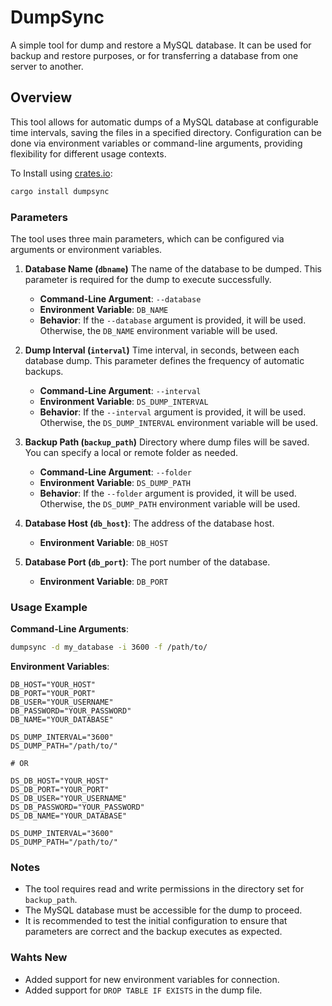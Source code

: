# DumpSync

A simple tool for dump and restore a MySQL database. It can be used for backup and restore purposes, or for transferring a database from one server to another.

## Overview

This tool allows for automatic dumps of a MySQL database at configurable time intervals, saving the files in a specified directory. Configuration can be done via environment variables or command-line arguments, providing flexibility for different usage contexts.

To Install using [crates.io](https://crates.io):

```bash
cargo install dumpsync
```

### Parameters

The tool uses three main parameters, which can be configured via arguments or environment variables.

1. **Database Name (`dbname`)** The name of the database to be dumped. This parameter is required for the dump to execute successfully.

   - **Command-Line Argument**: `--database`
   - **Environment Variable**: `DB_NAME`
   - **Behavior**: If the `--database` argument is provided, it will be used. Otherwise, the `DB_NAME` environment variable will be used.
2. **Dump Interval (`interval`)** Time interval, in seconds, between each database dump. This parameter defines the frequency of automatic backups.

   - **Command-Line Argument**: `--interval`
   - **Environment Variable**: `DS_DUMP_INTERVAL`
   - **Behavior**: If the `--interval` argument is provided, it will be used. Otherwise, the `DS_DUMP_INTERVAL` environment variable will be used.
3. **Backup Path (`backup_path`)** Directory where dump files will be saved. You can specify a local or remote folder as needed.

   - **Command-Line Argument**: `--folder`
   - **Environment Variable**: `DS_DUMP_PATH`
   - **Behavior**: If the `--folder` argument is provided, it will be used. Otherwise, the `DS_DUMP_PATH` environment variable will be used.
4. **Database Host (`db_host`)**: The address of the database host.

   - **Environment Variable**: `DB_HOST`
5. **Database Port (`db_port`)**: The port number of the database.

   - **Environment Variable**: `DB_PORT`

### Usage Example

**Command-Line Arguments**:

```bash
dumpsync -d my_database -i 3600 -f /path/to/
```

**Environment Variables**:

```.env
DB_HOST="YOUR_HOST"
DB_PORT="YOUR_PORT"
DB_USER="YOUR_USERNAME"
DB_PASSWORD="YOUR_PASSWORD"
DB_NAME="YOUR_DATABASE"

DS_DUMP_INTERVAL="3600"
DS_DUMP_PATH="/path/to/"

# OR

DS_DB_HOST="YOUR_HOST"
DS_DB_PORT="YOUR_PORT"
DS_DB_USER="YOUR_USERNAME"
DS_DB_PASSWORD="YOUR_PASSWORD"
DS_DB_NAME="YOUR_DATABASE"

DS_DUMP_INTERVAL="3600"
DS_DUMP_PATH="/path/to/"
```

### Notes

- The tool requires read and write permissions in the directory set for `backup_path`.
- The MySQL database must be accessible for the dump to proceed.
- It is recommended to test the initial configuration to ensure that parameters are correct and the backup executes as expected.

### Wahts New

- Added support for new environment variables for connection.
- Added support for `DROP TABLE IF EXISTS` in the dump file.